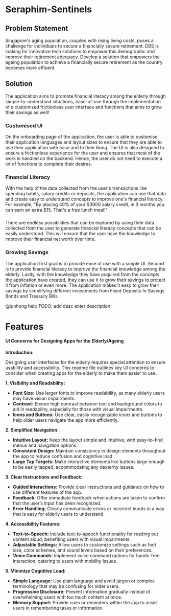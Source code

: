 # Seraphim-Sentinels

## Problem Statement

Singapore's aging population, coupled with rising living costs, poses a challenge for individuals to secure a financially secure retirement. DBS is looking for innovative tech solutions to empower this demographic and improve their retirement adequacy. Develop a solution that empowers the ageing population to achieve a financially secure retirement as the country becomes more affluent.

## Solution

The application aims to promote financial literacy among the elderly through simple-to-understand situations, ease-of-use through the implementation of a customised frictionless user interface and functions that aims to grow their savings as well!

### Customised UI

On the onboarding page of the application, the user is able to customise their application languages and layout sizes to ensure that they are able to use their application with ease and to their liking. The UI is also designed to ensure a frictionless experience for the user and ensures that most of the work is handled on the backend. Hence, the user do not need to execute a lot of functions to complete their desires.

### Financial Literacy

With the help of the data collected from the user's transactions like spending habits, salary credits or deposits, the application can use that data and create easy to understand concepts to improve one's financial literacy. For example, "By placing 40% of your $3000 salary credit, in 3 months you can earn an extra $15. That's a free lunch meal!"

###

There are endless possibilities that can be explored by using their data collected from the user to generate financial literacy concepts that can be easily understood. This will ensure that the user have the knowledge to improve their financial net worth over time.

### Growing Savings

The application first goal is to provide ease of use with a simple UI. Second is to provide financial literacy to improve the financial knowledge among the elderly. Lastly, with the knowledge they have acquired from the concepts the application have created, they can use it to grow their savings to protect it from inflation or even more. The application makes it easy to grow their savings by simplifying different investments from Fixed Deposits to Savings Bonds and Treasury Bills.

@junhong help TODO: add desc enter description

# Features

#### UI Concerns for Designing Apps for the Elderly/Ageing

**Introduction:**

Designing user interfaces for the elderly requires special attention to ensure usability and accessibility. This readme file outlines key UI concerns to consider when creating apps for the elderly to make them easier to use.

**1. Visibility and Readability:**

- **Font Size:** Use larger fonts to improve readability, as many elderly users may have vision impairments.
- **Contrast:** Ensure high contrast between text and background colors to aid in readability, especially for those with visual impairments.
- **Icons and Buttons:** Use clear, easily recognizable icons and buttons to help older users navigate the app more efficiently.

**2. Simplified Navigation:**

- **Intuitive Layout:** Keep the layout simple and intuitive, with easy-to-find menus and navigation options.
- **Consistent Design:** Maintain consistency in design elements throughout the app to reduce confusion and cognitive load.
- **Large Tap Targets:** Make interactive elements like buttons large enough to be easily tapped, accommodating any dexterity issues.

**3. Clear Instructions and Feedback:**

- **Guided Interactions:** Provide clear instructions and guidance on how to use different features of the app.
- **Feedback:** Offer immediate feedback when actions are taken to confirm that the user’s input has been recognized.
- **Error Handling:** Clearly communicate errors or incorrect inputs in a way that is easy for elderly users to understand.

**4. Accessibility Features:**

- **Text-to-Speech:** Include text-to-speech functionality for reading out content aloud, benefiting users with visual impairments.
- **Adjustable Settings:** Allow users to customize settings such as font size, color schemes, and sound levels based on their preferences.
- **Voice Commands:** Implement voice command options for hands-free interaction, catering to users with mobility issues.

**5. Minimize Cognitive Load:**

- **Simple Language:** Use plain language and avoid jargon or complex terminology that may be confusing for older users.
- **Progressive Disclosure:** Present information gradually instead of overwhelming users with too much content at once.
- **Memory Support:** Provide cues or reminders within the app to assist users in remembering tasks or information.
